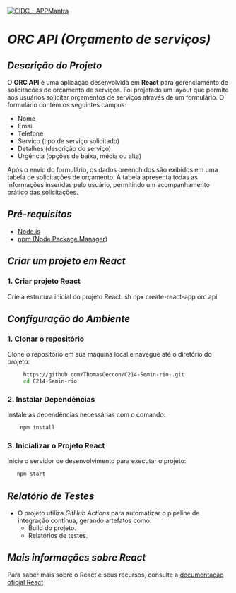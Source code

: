 [![CIDC - APPMantra](https://github.com/ThomasCeccon/C214-Semin-rio-/actions/workflows/cidc.yml/badge.svg)](https://github.com/ThomasCeccon/C214-Semin-rio-/actions/workflows/cidc.yml)

# *ORC API (Orçamento de serviços)*

## *Descrição do Projeto*

O **ORC API** é uma aplicação desenvolvida em **React** para gerenciamento de solicitações de orçamento de serviços. Foi projetado um layout que permite aos usuários solicitar orçamentos de serviços através de um formulário. O formulário contém os seguintes campos:
* Nome
* Email
* Telefone
* Serviço (tipo de serviço solicitado)
* Detalhes (descrição do serviço)
* Urgência (opções de baixa, média ou alta)
  
Após o envio do formulário, os dados preenchidos são exibidos em uma tabela de solicitações de orçamento. A tabela apresenta todas as informações inseridas pelo usuário, permitindo um acompanhamento prático das solicitações.

## *Pré-requisitos*

* [Node.js](https://nodejs.org/en)
* [npm (Node Package Manager)](https://www.npmjs.com/)

## *Criar um projeto em React*

### 1. Criar projeto React
Crie a estrutura inicial do projeto React:
 sh
     npx create-react-app orc api
 

## *Configuração do Ambiente*

### 1. Clonar o repositório
Clone o repositório em sua máquina local e navegue até o diretório do projeto:
```bash
     https://github.com/ThomasCeccon/C214-Semin-rio-.git
     cd C214-Semin-rio
```

### 2. Instalar Dependências
Instale as dependências necessárias com o comando:
 ```bash
     npm install 
 ```

### 3. Inicializar o Projeto React
Inicie o servidor de desenvolvimento para executar o projeto:
 ```bash
    npm start 
 ```

## *Relatório de Testes*
- O projeto utiliza *GitHub Actions* para automatizar o pipeline de integração contínua, gerando artefatos como:
  - Build do projeto.
  - Relatórios de testes.
 
## *Mais informações sobre React*
Para saber mais sobre o React e seus recursos, consulte a [documentação oficial React](https://create-react-app.dev/docs/getting-started)
